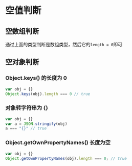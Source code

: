 # 空值判断

## 空数组判断

通过上面的类型判断是数组类型，然后它的`length = 0`即可

## 空对象判断

### Object.keys\(\) 的长度为 0

```javascript
var obj = {}
Object.keys(obj).length === 0 // true
```

### 对象转字符串为 {}

```javascript
var obj = {}
var a = JSON.stringify(obj)
a === "{}" // true
```

### Object.getOwnPropertyNames\(\) 长度为空

```javascript
var obj = {}
Object.getOwnPropertyNames(obj).length === 0; // true
```



